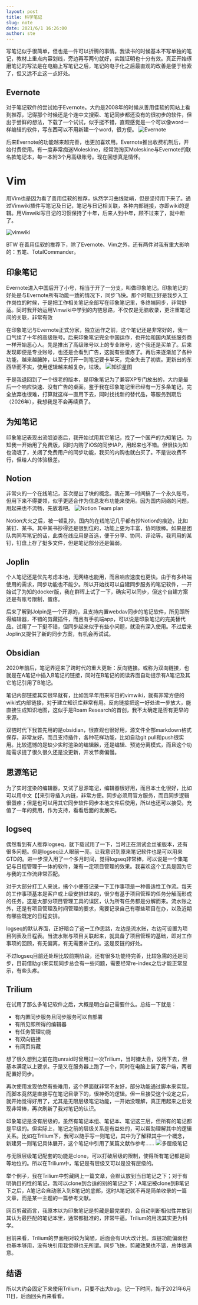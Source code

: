 ```yaml
---
layout: post
title: 科学笔记
slug: note
date: 2021/6/1 16:26:00
author: ste
---
```


写笔记似乎很简单，但也是一件可以折腾的事情。我读书的时候基本不写单独的笔记，教材上重点内容划线，旁边再写两句就好，实践证明也十分有效。真正开始琢磨笔记的写法是在电脑上写笔记之后，笔记的电子化之后最直观的改善是便于检索了，但又远不止这一点好处。

## Evernote
对于笔记软件的尝试始于Evernote。大约是2008年的时候从善用佳软的网站上看到推荐，记得那个时候还是个连中文搜索、笔记同步都还没有的很初步的软件，但出于尝鲜的想法，下载了一个试试，似乎挺不错，直观感觉是一个可以像word一样编辑的软件，写东西可以不用新建一个word，很方便。
![Evernote](./images/evernote.png)

后来Evernote的功能越来越完善，也更加喜欢用。Evernote推出收费机制后，开始付费使用。有一度非常痴迷Moleskine，经常海淘买Moleskine与Evernote的联名款笔记本，每一本附3个月高级账号。现在回想真是情怀。

# Vim
用Vim也是因为看了善用佳软的推荐，纵然学习曲线陡峭，但是坚持用下来了。通过Vimwiki插件写笔记及日记，笔记与日记相关联，各种内部链接，亦即wiki的逻辑。用Vimwiki写日记的习惯保持了十年，后来人到中年，顾不过来了，就中断了。

![vimwiki](./images/vimwiki.png)

BTW 在善用佳软的推荐下，除了Evernote、Vim之外，还有两件对我有重大影响的：五笔、TotalCommander。

## 印象笔记
Evernote进入中国后开了小号，相当于开了一分支，叫做印象笔记。印象笔记的好处是与Evernote所有功能一致的情况下，同步飞快。那个时期正好是我步入工作岗位的时候，于是把工作相关笔记全部写在印象笔记里，多终端同步，非常舒适。同时我开始运用Vimwiki中学到的内链思路，不仅仅是无脑收录，更注重笔记间的关联，非常有效

在印象笔记与Evernote正式分家，独立运作之前，这个笔记还是非常好的，我一口气续了十年的高级账号。后来印象笔记完全中国运作，也开始和国内某些服务商一样开始恶心人。先是推出了高级账号以上的专业账号，这个我还是买单了。后来发现即便是专业账号，也还是会看到广告，这就有些蛋疼了。再后来逐渐加了各种功能，越来越臃肿，以至于打开一则笔记要卡半天，完全失去了初衷。更新出的东西华而不实，使用逻辑越来越复杂，垃圾。
![知识星图](./images/yinxiang.png)

于是我退回到了一个很老的版本，是印象笔记为了兼容XP专门放出的，大约是最后一个响应快速、没有广告的桌面。鉴于我在印象笔记里已经有一万多条笔记，完全放弃也很难，打算就这样一直用下去，同时找找新的替代品，等服务到期后（2026年），我想我是不会再续费了。

## 为知笔记
印象笔记表现出流氓姿态后，我开始试用其它笔记，找了一个国产的为知笔记。为知我一开始用了免费版，同时内购了iOS的同步IAP，用起来也不错。但很快为知也流氓了，关闭了免费用户的同步功能，我买的内购也就白买了。不是说收费不行，但给人的体验极差。

## Notion
非常火的一个在线笔记，首次提出了块的概念。我在第一时间搞了一个永久账号，但用下来不得要领，似乎更适合作为信息发布功能来使用。因为国内网络的问题，用起来也不流畅，先放着吧。
![Notion Team plan](./images/notion.png)

Notion大火之后，被一顿乱抄。国内的在线笔记几乎都有抄Notion的痕迹，比如某钉、某书。其中某书抄得还是很到位的，功能上更为丰富，协同很棒。如果是团队共同写笔记的话，此类在线应用是首选，便于分享、协同、评论等。我司用的某钉，钉盘上存了挺多文件，但是笔记部分还是偏弱。

## Joplin
个人笔记还是优先考虑本地，无网络也能用，而且响应速度也更快。由于有多终端使用的需求，同步功能也不能少。所以开始找可以自建同步服务的笔记软件，一开始试了为知的docker版，我在群晖上试了一下，确实可以同步，但这个自建方案还是有账号限制，蛋疼。

后来了解到Jolpin是一个开源的，且支持内置webdav同步的笔记软件，所见即所得编辑器，不错的剪藏插件，而且有手机端app，可以说是印象笔记的完美替代品。试用了一下挺不错，但同步起来似乎有些小问题，就没有深入使用。不过后来Joplin又提供了新的同步方案，有机会再试试。

## Obsidian
2020年前后，笔记界迎来了跨时代的重大更新：反向链接。或称为双向链接，也就是在A笔记中插入B笔记的链接，同时在B笔记的阅读界面自动提示有A笔记及其它笔记引用了B笔记。

笔记内部链接其实很早就有，比如我早年用来写日的vimwiki，就有非常方便的wiki式内部链接，对于建立知识库非常有用。反向链接把这一好处进一步放大，能直接生成知识地图，这似乎是Roam Research的首创，我不太确定是否有更早的来源。

双链时代下我首先用的是obsidian，很直观也很好用，源文件全部markdown格式保存，非常友好。而且支持插件，各种花样功能，比如自动git pull和push很实用。比较遗憾的是缺少实时渲染的编辑器，还是编辑、预览分离模式，而且这个功能需求提了很久很久还是没更新，开发节奏偏慢。

## 思源笔记
为了实时渲染的编辑器，又试了思源笔记，编辑器很好用，而且本土化很好，比如可以用中文【【来引导插入内链，非常方便。同步必须用官方服务，而且同步逻辑很蛋疼；但是也可以用其它同步软件同步本地文件后使用，所以也还可以接受。充值了一年的费用，作为支持，看看后面的发展吧。

## logseq
偶然看到有人推荐logseq，就下载试用了一下，当时正在测试金丝雀版本，还有很多问题。但是logseq让人眼前一亮，让我意识到原来笔记软件也是可以用来GTD的。进一步深入用了一个多月时间，觉得logseq非常棒，可以说是一个集笔记与日程管理于一体的软件，兼有一定项目管理的效果。我喜欢这个工具是因为它与我的工作流非常匹配。

对于大部分打工人来说，搞个小便签记录一下工作事项是一种普适性工作流。每天的工作事项基本是客户或上级安排过来的，很少有基于项目管理的任务分解而形成的任务。这是大部分项目管理工具的误区，认为所有任务都是分解而来。流水账之外，还是有项目管理及时间管理的要求，需要记录自己有哪些项目在办，以及近期有哪些既定的日程安排。

logseq的默认界面，正好暗合了这一工作思路，左边是流水账，右边可设置为项目列表及日程表。当流水账与项目关联起来，就具备了项目管理的基础，即对工作事项的回顾，有无偏离，有无需要补正的。这是反链的好处。

不过logseq目前还处理比较前期阶段，还有很多功能待完善，比较急需的还是同步，目前借助git来实现同步总会有一些问题，需要经常re-index之后才能正常显示，有些头疼。

## Trilium
在试用了那么多笔记软件之后，大概是明白自己需要什么。总结一下就是：
- 有内置同步服务且同步服务可以自部署
- 有所见即所得的编辑器
- 有任务管理功能
- 有双向链接
- 有网页剪藏

想了很久想到之前在跑unraid时曾用过一次Trilium，当时嫌太丑，没用下去，但基本满足以上要求。于是又在服务器上跑了一个，同时在电脑上装了客户端，两者配置好同步。

再次使用发现依然有些难用，这个界面就非常不友好，部分功能通过脚本来实现，而脚本竟然是直接写在笔记目录下的，很神奇的逻辑。但一旦接受这个设定之后，就开始觉得好用了，尤其是无限层级笔记功能，一开始没理解，真正用起来之后发现非常棒，再次刷新了我对笔记的认识。

印象笔记是没有层级的，虽然有笔记本组、笔记本、笔记这三层，但所有的笔记都是平级的。但实际上，笔记之前的层级关系是有益处的，可以帮助理解其中的逻辑关系。比如在Trilium下，我可以随手写一则笔记，其中为了解释其中一个概念，新建另一则笔记具体展开，这个笔记中引用了某篇文献作参考……
![多层级笔记](./images/note-tree.png)

与无限层级笔记配套的功能是clone，可以打破层级的限制，使得所有笔记都是同等地位的。所以在Trilium中，笔记是有层级又可以是没有层级的。

举个例子，我在Trilium中剪藏网上一篇文章，会默认放到当日笔记之下；对于有明确目的性的笔记，我可以clone到合适的别的笔记之下；A笔记被clone到B笔记下之后，A笔记会自动嵌入到B笔记的底部，这时A笔记就不再是简单收录的一篇文章，而是某一主题的一篇参考文献。

网页剪藏而言，我原本以为印象笔记是剪藏是最完美的，会自动判断相似性并放到其认为最匹配的笔记本里，通常都挺准的，非常牛逼。Trilium的用法其实更为科学。

目前来看，Trilium的界面相对较为简陋，后面会有UI大改计划。双链功能偏弱但也基本够用，没有块引用我觉得也无所谓。同步飞快，剪藏效果也不错，总体很满意。

## 结语

所以大约会固定下来使用Trilium，只要不出大bug。记一下时间，始于2021年6月11日，后面回头再来看看。